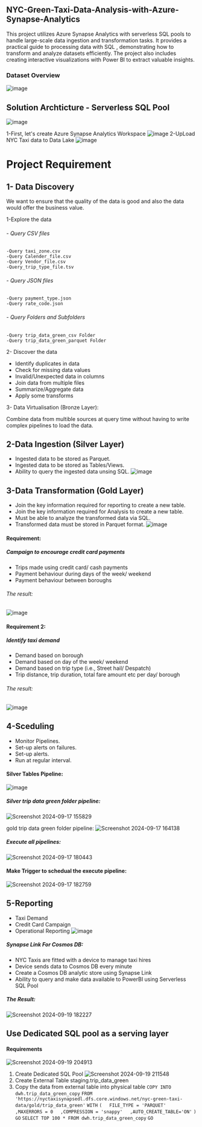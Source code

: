 ## NYC-Green-Taxi-Data-Analysis-with-Azure-Synapse-Analytics
This project utilizes Azure Synapse Analytics with serverless SQL pools to handle large-scale data ingestion and transformation tasks. It provides a practical guide to processing data with SQL , demonstrating how to transform and analyze datasets efficiently. The project also includes creating interactive visualizations with Power BI to extract valuable insights.

### Dataset Overview
![image](https://github.com/user-attachments/assets/25c4244a-7520-4c3a-8bd0-1ec4042b81cc)

## Solution Archticture - Serverless SQL Pool
![image](https://github.com/user-attachments/assets/e4523932-75f9-4c02-9552-b6e2d111a237)
 
1-First, let's create Azure Synapse Analytics Workspace
![image](https://github.com/user-attachments/assets/d64631ff-f0b5-4458-843d-e4e4cae69b14)
2-UpLoad NYC Taxi data to Data Lake
![image](https://github.com/user-attachments/assets/3cbb656b-a2b7-45c2-8c04-cfbcd9b899ac)
  

# Project Requirement
## 1- Data Discovery
We want to ensure that the quality of the data is good and also the data would offer the business value.

1-Explore the data
  ###### - Query CSV files
    -Query taxi_zone.csv 
    -Query Calender_file.csv
    -Query Vendor_file.csv
    -Query_trip_type_file.tsv
  ###### - Query JSON files
    -Query payment_type.json 
    -Query rate_code.json
  ###### - Query Folders and Subfolders
    -Query trip_data_green_csv Folder
    -Query trip_data_green_parquet Folder
    
   2- Discover the data
   -  Identify duplicates in data
   -  Check for missing data values
   -  Invalid/Unexpected data in columns
   -  Join data from multiple files
   -  Summarize/Aggregate data
   -  Apply some transforms
     
   3- Data Virtualisation (Bronze Layer):
   
  Combine data from multible sources at query time without having to write complex pipelines to load the data.
     
## 2-Data Ingestion (Silver Layer)
- Ingested data to be stored as Parquet.
- Ingested data to be stored as Tables/Views.
- Ability to query the ingested data unsing SQL.
![image](https://github.com/user-attachments/assets/8b5d4fe0-b9a8-48c0-b0e2-f0cb1adc3b08)


## 3-Data Transformation (Gold Layer)
- Join the key information required for reporting to create a new table.
- Join the key information required for Analysis to create a new table.
- Must be able to analyze the transformed data via SQL.
- Transformed data must be stored in Parquet format.
  ![image](https://github.com/user-attachments/assets/6eeb9227-6acc-415c-ae0c-209f7a5c4607)

#### Requirement:
##### Campaign to encourage credit card payments
  - Trips made using credit card/ cash payments
  - Payment behaviour during days of the week/ weekend
  - Payment behaviour between boroughs
###### The result:
![image](https://github.com/user-attachments/assets/9dc8bc5e-97aa-422e-b687-21eba2e2529f)

#### Requirement 2:
##### Identify taxi demand
  - Demand based on borough
  - Demand based on day of the week/ weekend
  - Demand based on trip type (i.e., Street hail/ Despatch)
  - Trip distance, trip duration, total fare amount etc per day/ borough
###### The result:
![image](https://github.com/user-attachments/assets/cdf62c55-0b49-4e9c-8277-1c4ce0566aab)


## 4-Sceduling
- Monitor Pipelines.
- Set-up alerts on failures.
- Set-up alerts.
- Run at regular interval.

#### Silver Tables Pipeline:
![image](https://github.com/user-attachments/assets/3eb28475-5281-41e6-9a74-2cbed87a9071)

##### Silver trip data green folder pipeline:
![Screenshot 2024-09-17 155829](https://github.com/user-attachments/assets/0afaa9bb-e04b-4b85-b6e0-c0a536ce411d)

gold trip data green folder pipeline:
![Screenshot 2024-09-17 164138](https://github.com/user-attachments/assets/2df344b7-a918-4b9a-83e0-8a6e4429497a)

##### Execute all pipelines:
![Screenshot 2024-09-17 180443](https://github.com/user-attachments/assets/8a30b944-ffcd-4c5b-b845-4e37a3e90231)

#### Make Trigger to schedual the execute pipeline:
![Screenshot 2024-09-17 182759](https://github.com/user-attachments/assets/8dfb2b31-8e38-4b6a-a6bf-fe2561d9764b)

## 5-Reporting
- Taxi Demand
- Credit Card Campaign
- Operational Reporting
![image](https://github.com/user-attachments/assets/bc955798-0402-4eb7-a348-dee73c7668eb)


##### Synapse Link For Cosmos DB:
- NYC Taxis are fitted with a device to manage taxi hires
- Device sends data to Cosmos DB every minute
- Create a Cosmos DB analytic store using Synapse Link 
- Ability to query and make data available to PowerBI using Serverless SQL Pool
##### The Result:
![Screenshot 2024-09-19 182227](https://github.com/user-attachments/assets/3ba9ec0e-136d-4d58-9180-a4bb4760ab8f)

## Use Dedicated SQL pool as a serving layer
#### Requirements
![Screenshot 2024-09-19 204913](https://github.com/user-attachments/assets/0de4980e-d620-4fca-8548-a55d1fc72844)
1) Create Dedicated SQL Pool
![Screenshot 2024-09-19 211548](https://github.com/user-attachments/assets/4c9e813b-3e5b-4e33-8319-c5999e6bcc64)
2) Create External Table staging.trip_data_green
3) Copy the data from external table into physical table
`COPY INTO dwh.trip_data_green_copy`
`FROM 'https://nyctaxisynapsedl.dfs.core.windows.net/nyc-green-taxi-data/gold/trip_data_green'`
`WITH`
`(`
    `FILE_TYPE = 'PARQUET'`
    `,MAXERRORS = 0`
    `,COMPRESSION = 'snappy'`
    `,AUTO_CREATE_TABLE='ON'`
`)`
`GO`
`SELECT TOP 100 * FROM dwh.trip_data_green_copy`
`GO`







